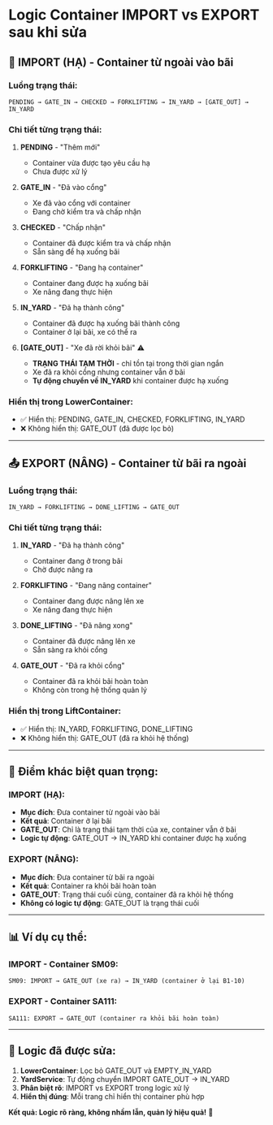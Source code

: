 # Logic Container IMPORT vs EXPORT sau khi sửa

## 🔄 **IMPORT (HẠ) - Container từ ngoài vào bãi**

### **Luồng trạng thái:**
```
PENDING → GATE_IN → CHECKED → FORKLIFTING → IN_YARD → [GATE_OUT] → IN_YARD
```

### **Chi tiết từng trạng thái:**

1. **PENDING** - "Thêm mới"
   - Container vừa được tạo yêu cầu hạ
   - Chưa được xử lý

2. **GATE_IN** - "Đã vào cổng"
   - Xe đã vào cổng với container
   - Đang chờ kiểm tra và chấp nhận

3. **CHECKED** - "Chấp nhận" 
   - Container đã được kiểm tra và chấp nhận
   - Sẵn sàng để hạ xuống bãi

4. **FORKLIFTING** - "Đang hạ container"
   - Container đang được hạ xuống bãi
   - Xe nâng đang thực hiện

5. **IN_YARD** - "Đã hạ thành công"
   - Container đã được hạ xuống bãi thành công
   - Container ở lại bãi, xe có thể ra

6. **[GATE_OUT]** - "Xe đã rời khỏi bãi" ⚠️
   - **TRẠNG THÁI TẠM THỜI** - chỉ tồn tại trong thời gian ngắn
   - Xe đã ra khỏi cổng nhưng container vẫn ở bãi
   - **Tự động chuyển về IN_YARD** khi container được hạ xuống

### **Hiển thị trong LowerContainer:**
- ✅ Hiển thị: PENDING, GATE_IN, CHECKED, FORKLIFTING, IN_YARD
- ❌ Không hiển thị: GATE_OUT (đã được lọc bỏ)

---

## 📤 **EXPORT (NÂNG) - Container từ bãi ra ngoài**

### **Luồng trạng thái:**
```
IN_YARD → FORKLIFTING → DONE_LIFTING → GATE_OUT
```

### **Chi tiết từng trạng thái:**

1. **IN_YARD** - "Đã hạ thành công"
   - Container đang ở trong bãi
   - Chờ được nâng ra

2. **FORKLIFTING** - "Đang nâng container"
   - Container đang được nâng lên xe
   - Xe nâng đang thực hiện

3. **DONE_LIFTING** - "Đã nâng xong"
   - Container đã được nâng lên xe
   - Sẵn sàng ra khỏi cổng

4. **GATE_OUT** - "Đã ra khỏi cổng"
   - Container đã ra khỏi bãi hoàn toàn
   - Không còn trong hệ thống quản lý

### **Hiển thị trong LiftContainer:**
- ✅ Hiển thị: IN_YARD, FORKLIFTING, DONE_LIFTING
- ❌ Không hiển thị: GATE_OUT (đã ra khỏi hệ thống)

---

## 🎯 **Điểm khác biệt quan trọng:**

### **IMPORT (HẠ):**
- **Mục đích**: Đưa container từ ngoài vào bãi
- **Kết quả**: Container ở lại bãi
- **GATE_OUT**: Chỉ là trạng thái tạm thời của xe, container vẫn ở bãi
- **Logic tự động**: GATE_OUT → IN_YARD khi container được hạ xuống

### **EXPORT (NÂNG):**
- **Mục đích**: Đưa container từ bãi ra ngoài  
- **Kết quả**: Container ra khỏi bãi hoàn toàn
- **GATE_OUT**: Trạng thái cuối cùng, container đã ra khỏi hệ thống
- **Không có logic tự động**: GATE_OUT là trạng thái cuối

---

## 📊 **Ví dụ cụ thể:**

### **IMPORT - Container SM09:**
```
SM09: IMPORT → GATE_OUT (xe ra) → IN_YARD (container ở lại B1-10)
```

### **EXPORT - Container SA111:**
```
SA111: EXPORT → GATE_OUT (container ra khỏi bãi hoàn toàn)
```

---

## 🔧 **Logic đã được sửa:**

1. **LowerContainer**: Lọc bỏ GATE_OUT và EMPTY_IN_YARD
2. **YardService**: Tự động chuyển IMPORT GATE_OUT → IN_YARD
3. **Phân biệt rõ**: IMPORT vs EXPORT trong logic xử lý
4. **Hiển thị đúng**: Mỗi trang chỉ hiển thị container phù hợp

**Kết quả: Logic rõ ràng, không nhầm lẫn, quản lý hiệu quả!** 🎯

